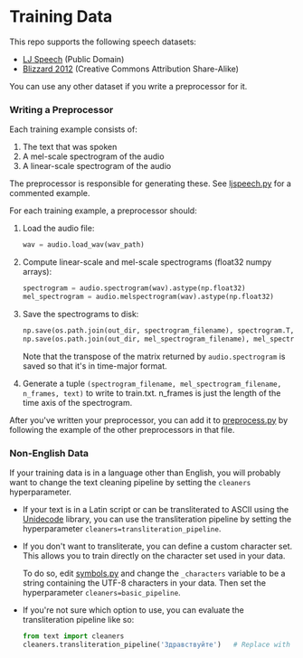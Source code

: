 # Training Data


This repo supports the following speech datasets:
  * [LJ Speech](https://keithito.com/LJ-Speech-Dataset/) (Public Domain)
  * [Blizzard 2012](http://www.cstr.ed.ac.uk/projects/blizzard/2012/phase_one) (Creative Commons Attribution Share-Alike)

You can use any other dataset if you write a preprocessor for it.


### Writing a Preprocessor

Each training example consists of:
  1. The text that was spoken
  2. A mel-scale spectrogram of the audio
  3. A linear-scale spectrogram of the audio

The preprocessor is responsible for generating these. See [ljspeech.py](datasets/ljspeech.py) for a
commented example.

For each training example, a preprocessor should:

  1. Load the audio file:
     ```python
     wav = audio.load_wav(wav_path)
     ```

  2. Compute linear-scale and mel-scale spectrograms (float32 numpy arrays):
     ```python
     spectrogram = audio.spectrogram(wav).astype(np.float32)
     mel_spectrogram = audio.melspectrogram(wav).astype(np.float32)
     ```

  3. Save the spectrograms to disk:
     ```python
     np.save(os.path.join(out_dir, spectrogram_filename), spectrogram.T, allow_pickle=False)
     np.save(os.path.join(out_dir, mel_spectrogram_filename), mel_spectrogram.T,  allow_pickle=False)
     ```
     Note that the transpose of the matrix returned by `audio.spectrogram` is saved so that it's
     in time-major format.

  4. Generate a tuple `(spectrogram_filename, mel_spectrogram_filename, n_frames, text)` to
     write to train.txt. n_frames is just the length of the time axis of the spectrogram.


After you've written your preprocessor, you can add it to [preprocess.py](preprocess.py) by
following the example of the other preprocessors in that file.


### Non-English Data

If your training data is in a language other than English, you will probably want to change the
text cleaning pipeline by setting the `cleaners` hyperparameter.

  * If your text is in a Latin script or can be transliterated to ASCII using the
    [Unidecode](https://pypi.python.org/pypi/Unidecode) library, you can use the transliteration
    pipeline by setting the hyperparameter `cleaners=transliteration_pipeline`.

  * If you don't want to transliterate, you can define a custom character set.
    This allows you to train directly on the character set used in your data.

    To do so, edit [symbols.py](text/symbols.py) and change the `_characters` variable to be a
    string containing the UTF-8 characters in your data. Then set the hyperparameter `cleaners=basic_pipeline`.

  * If you're not sure which option to use, you can evaluate the transliteration pipeline like so:

    ```python
    from text import cleaners
    cleaners.transliteration_pipeline('Здравствуйте')   # Replace with the text you want to try
    ```
